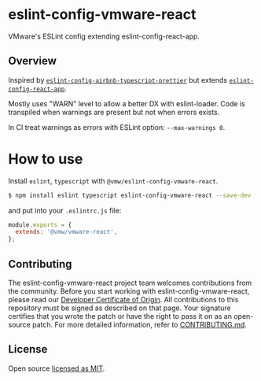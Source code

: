 # eslint-config-vmware-react

VMware's ESLint config extending eslint-config-react-app.

## Overview

Inspired by [`eslint-config-airbnb-typescript-prettier`](https://github.com/toshi-toma/eslint-config-airbnb-typescript-prettier) but extends [`eslint-config-react-app`](https://www.npmjs.com/package/eslint-config-react-app).

Mostly uses "WARN" level to allow a better DX with eslint-loader.
Code is transpiled when warnings are present but not when errors exists.

In CI treat warnings as errors with ESLint option: `--max-warnings 0`.

# How to use

Install `eslint`, `typescript` with `@vmw/eslint-config-vmware-react`.

```bash
$ npm install eslint typescript eslint-config-vmware-react --save-dev
```

and put into your `.eslintrc.js` file:

```js
module.exports = {
  extends: '@vmw/vmware-react',
};
```

## Contributing

The eslint-config-vmware-react project team welcomes contributions from the community. Before you start working with eslint-config-vmware-react, please
read our [Developer Certificate of Origin](https://cla.vmware.com/dco). All contributions to this repository must be
signed as described on that page. Your signature certifies that you wrote the patch or have the right to pass it on
as an open-source patch. For more detailed information, refer to [CONTRIBUTING.md](CONTRIBUTING.md).

## License

Open source [licensed as MIT](https://github.com/vmware/eslint-config-vmware-react/blob/master/LICENSE).
